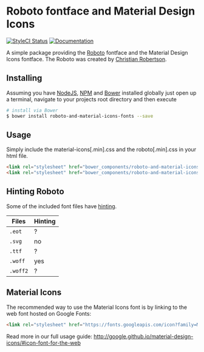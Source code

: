 # Roboto fontface and Material Design Icons 
[![StyleCI Status](https://styleci.io/repos/48856946/shield?branch=master)](https://styleci.io/repos/48856946) [![Documentation](https://codedocs.xyz/lorenzbaum/roboto-and-material-icons-fonts.svg)](https://codedocs.xyz/lorenzbaum/roboto-and-material-icons-fonts/)

A simple package providing the [Roboto](http://www.google.com/fonts/specimen/Roboto) fontface and the Material Design Icons fontface. The Roboto was created by [Christian Robertson](https://plus.google.com/110879635926653430880/about).


## Installing

Assuming you have [NodeJS](http://nodejs.org/), [NPM](https://www.npmjs.com/) and [Bower](http://bower.io/) installed globally just open up a terminal, navigate to your projects root directory and then execute

```bash
# install via Bower
$ bower install roboto-and-material-icons-fonts --save
```

## Usage 

Simply include the material-icons[.min].css and the roboto[.min].css in your html file.
```html
<link rel="stylesheet" href="bower_components/roboto-and-material-icons-fonts/css/roboto.min.css">
<link rel="stylesheet" href="bower_components/roboto-and-material-icons-fonts/css/material-icons.min.css">
```

## Hinting Roboto

Some of the included font files have [hinting](http://en.wikipedia.org/wiki/Font_hinting).

| Files    | Hinting |
|----------|---------|
| `.eot`   | ?       |
| `.svg`   | no      |
| `.ttf`   | ?       |
| `.woff`  | yes     |
| `.woff2` | ?       |

## Material Icons
The recommended way to use the Material Icons font is by linking to the web font hosted on Google Fonts:

```html
<link rel="stylesheet" href="https://fonts.googleapis.com/icon?family=Material+Icons">
```

Read more in our full usage guide:
http://google.github.io/material-design-icons/#icon-font-for-the-web
